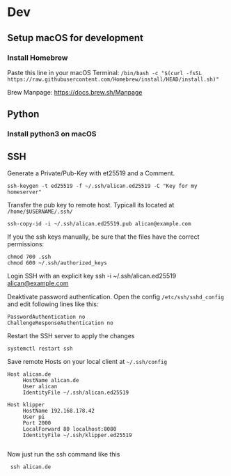 # Dev


## Setup macOS for development

### Install Homebrew

Paste this line in your macOS Terminal: ```/bin/bash -c "$(curl -fsSL https://raw.githubusercontent.com/Homebrew/install/HEAD/install.sh)"```

Brew Manpage:
https://docs.brew.sh/Manpage


## Python

### Install python3 on macOS



## SSH

Generate a Private/Pub-Key with et25519 and a Comment.

```ssh-keygen -t ed25519 -f ~/.ssh/alican.ed25519 -C "Key for my homeserver"```

Transfer the pub key to remote host. Typicall its located at ```/home/$USERNAME/.ssh/```

```ssh-copy-id -i ~/.ssh/alican.ed25519.pub alican@example.com```

If you the ssh keys manually, be sure that the files have the correct permissions:

```
chmod 700 .ssh
chmod 600 ~/.ssh/authorized_keys
```

Login SSH with an explicit key
ssh -i ~/.ssh/alican.ed25519 alican@example.com

Deaktivate password authentication. 
Open the config ```/etc/ssh/sshd_config``` and edit following lines like this:

```
PasswordAuthentication no
ChallengeResponseAuthentication no
```
Restart the SSH server to apply the changes

```systemctl restart ssh```

Save remote Hosts on your local client at  ```~/.ssh/config```

```
Host alican.de
     HostName alican.de
     User alican
     IdentityFile ~/.ssh/alican.ed25519

Host klipper
     HostName 192.168.178.42
     User pi
     Port 2000
     LocalForward 80 localhost:8080
     IdentityFile ~/.ssh/klipper.ed25519
     
```

Now just run the ssh command like this

``` ssh alican.de```


